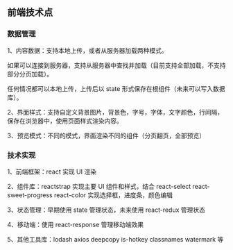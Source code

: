 ## 前端技术点

### 数据管理

1、内容数据：支持本地上传，或者从服务器加载两种模式。

如果可以连接到服务器，支持从服务器中查找并加载（目前支持全部加载，不支持部分分页加载）。

任何情况都可以本地上传，上传后以 state 形式保存在根组件（未来可以写入数据库）。

2、界面样式：支持自定义背景图片，背景色，字号，字体，文字颜色，行间隔，保存在浏览器中，使用页面样式渲染内容。

3、预览模式：不同的模式，界面渲染不同的组件（分页翻页，全部预览）

### 技术实现

1、前端框架：react 实现 UI 渲染

2、组件库：reactstrap 实现主要 UI 组件和样式，结合 react-select react-sweet-progress react-color 实现选择框，进度条，颜色编辑

3、状态管理：早期使用 state 管理状态，未来使用 react-redux 管理状态

4、移动端：使用 react-response 管理移动端效果

5、其他工具库：lodash axios deepcopy is-hotkey classnames watermark 等

